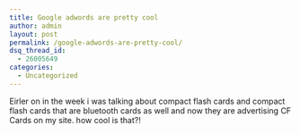 ```yaml
---
title: Google adwords are pretty cool
author: admin
layout: post
permalink: /google-adwords-are-pretty-cool/
dsq_thread_id:
  - 26005649
categories:
  - Uncategorized
---
```

Eirler on in the week i was talking about compact flash cards and compact flash cards that are bluetooth cards as well and now they are advertising CF Cards on my site. how cool is that?!